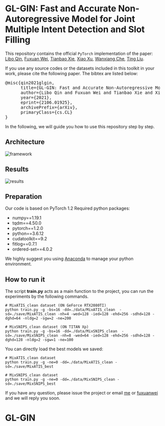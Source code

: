 # GL-GIN: Fast and Accurate Non-Autoregressive Model for Joint Multiple Intent Detection and Slot Filling

This repository contains the official `PyTorch` implementation of the paper: [Libo Qin](http://ir.hit.edu.cn/~lbqin/), [Fuxuan Wei](https://awake020.github.io/), [Tianbao Xie](https://tianbaoxie.com), [Xiao Xu](https://looperxx.github.io/), [Wanxiang Che](http://ir.hit.edu.cn/~car/chinese.htm), [Ting Liu](http://ir.hit.edu.cn/~liuting/).

If you use any source codes or the datasets included in this toolkit in your work, please cite the following paper. The bibtex are listed below:
<pre>
@misc{qin2021glgin,
      title={GL-GIN: Fast and Accurate Non-Autoregressive Model for Joint Multiple Intent Detection and Slot Filling}, 
      author={Libo Qin and Fuxuan Wei and Tianbao Xie and Xiao Xu and Wanxiang Che and Ting Liu},
      year={2021},
      eprint={2106.01925},
      archivePrefix={arXiv},
      primaryClass={cs.CL}
}
</pre>


In the following, we will guide you how to use this repository step by step.

## Architecture

![framework](pictures/main.png)

## Results

![results](pictures/results.png)

## Preparation

Our code is based on PyTorch 1.2 Required python packages:

-   numpy==1.19.1
-   tqdm==4.50.0
-   pytorch==1.2.0
-   python==3.6.12
-   cudatoolkit==9.2
-   fitlog==0.7.1
-   ordered-set==4.0.2

We highly suggest you using [Anaconda](https://www.anaconda.com/) to manage your python environment.

## How to run it
The script **train.py** acts as a main function to the project, you can run the experiments by the following commands.
```Shell
# MixATIS_clean dataset (ON GeForce RTX2080TI)
python train.py -g -bs=16 -dd=./data/MixATIS_clean  -sd=./save/MixATIS_clean -nh=4 -wed=128 -ied=128 -ehd=256 -sdhd=128 -dghd=64 -nldg=2 -sgw=2 -ne=200

# MixSNIPS_clean dataset (ON TITAN Xp)
python train.py -g -bs=16 -dd=./data/MixSNIPS_clean  -sd=./save/MixSNIPS_clean -nh=8 -wed=64 -ied=128 -ehd=256 -sdhd=128 -dghd=128 -nldg=2 -sgw=1 -ne=100
```

You can directly load the best models we saved:
```Shell
# MixATIS_clean dataset
python train.py -g -ne=0 -dd=./data/MixATIS_clean -sd=./save/MixATIS_best

# MixSNIPS_clean dataset
python train.py -g -ne=0 -dd=./data/MixSNIPS_clean -sd=./save/MixSNIPS_best
```



If you have any question, please issue the project or email [me](mailto:lbqin@ir.hit.edu.cn) or [fuxuanwei](mailto:fuxuanwei@ir.hit.edu.cn) and we will reply you soon.


# GL-GIN
